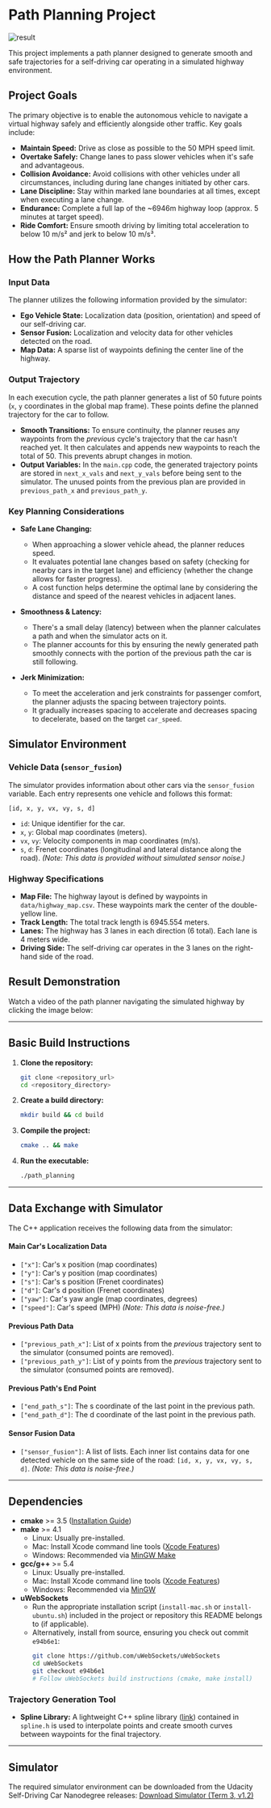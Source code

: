 # Path Planning Project

![result](./images/result.gif "Short Demonstration Gif")

This project implements a path planner designed to generate smooth and safe trajectories for a self-driving car operating in a simulated highway environment.

## Project Goals

The primary objective is to enable the autonomous vehicle to navigate a virtual highway safely and efficiently alongside other traffic. Key goals include:

*   **Maintain Speed:** Drive as close as possible to the 50 MPH speed limit.
*   **Overtake Safely:** Change lanes to pass slower vehicles when it's safe and advantageous.
*   **Collision Avoidance:** Avoid collisions with other vehicles under all circumstances, including during lane changes initiated by other cars.
*   **Lane Discipline:** Stay within marked lane boundaries at all times, except when executing a lane change.
*   **Endurance:** Complete a full lap of the ~6946m highway loop (approx. 5 minutes at target speed).
*   **Ride Comfort:** Ensure smooth driving by limiting total acceleration to below 10 m/s² and jerk to below 10 m/s³.

## How the Path Planner Works

### Input Data

The planner utilizes the following information provided by the simulator:

*   **Ego Vehicle State:** Localization data (position, orientation) and speed of our self-driving car.
*   **Sensor Fusion:** Localization and velocity data for other vehicles detected on the road.
*   **Map Data:** A sparse list of waypoints defining the center line of the highway.

### Output Trajectory

In each execution cycle, the path planner generates a list of 50 future points (`x`, `y` coordinates in the global map frame). These points define the planned trajectory for the car to follow.

*   **Smooth Transitions:** To ensure continuity, the planner reuses any waypoints from the *previous* cycle's trajectory that the car hasn't reached yet. It then calculates and appends new waypoints to reach the total of 50. This prevents abrupt changes in motion.
*   **Output Variables:** In the `main.cpp` code, the generated trajectory points are stored in `next_x_vals` and `next_y_vals` before being sent to the simulator. The unused points from the previous plan are provided in `previous_path_x` and `previous_path_y`.

### Key Planning Considerations

*   **Safe Lane Changing:**
    *   When approaching a slower vehicle ahead, the planner reduces speed.
    *   It evaluates potential lane changes based on safety (checking for nearby cars in the target lane) and efficiency (whether the change allows for faster progress).
    *   A cost function helps determine the optimal lane by considering the distance and speed of the nearest vehicles in adjacent lanes.

*   **Smoothness & Latency:**
    *   There's a small delay (latency) between when the planner calculates a path and when the simulator acts on it.
    *   The planner accounts for this by ensuring the newly generated path smoothly connects with the portion of the previous path the car is still following.

*   **Jerk Minimization:**
    *   To meet the acceleration and jerk constraints for passenger comfort, the planner adjusts the spacing between trajectory points.
    *   It gradually increases spacing to accelerate and decreases spacing to decelerate, based on the target `car_speed`.

## Simulator Environment

### Vehicle Data (`sensor_fusion`)

The simulator provides information about other cars via the `sensor_fusion` variable. Each entry represents one vehicle and follows this format:

`[id, x, y, vx, vy, s, d]`

*   `id`: Unique identifier for the car.
*   `x`, `y`: Global map coordinates (meters).
*   `vx`, `vy`: Velocity components in map coordinates (m/s).
*   `s`, `d`: Frenet coordinates (longitudinal and lateral distance along the road).
    *(Note: This data is provided without simulated sensor noise.)*

### Highway Specifications

*   **Map File:** The highway layout is defined by waypoints in `data/highway_map.csv`. These waypoints mark the center of the double-yellow line.
*   **Track Length:** The total track length is 6945.554 meters.
*   **Lanes:** The highway has 3 lanes in each direction (6 total). Each lane is 4 meters wide.
*   **Driving Side:** The self-driving car operates in the 3 lanes on the right-hand side of the road.

## Result Demonstration

Watch a video of the path planner navigating the simulated highway by clicking the image below:

---

## Basic Build Instructions

1.  **Clone the repository:**
    ```bash
    git clone <repository_url>
    cd <repository_directory>
    ```
2.  **Create a build directory:**
    ```bash
    mkdir build && cd build
    ```
3.  **Compile the project:**
    ```bash
    cmake .. && make
    ```
4.  **Run the executable:**
    ```bash
    ./path_planning
    ```

---

## Data Exchange with Simulator

The C++ application receives the following data from the simulator:

#### Main Car's Localization Data

*   `["x"]`: Car's x position (map coordinates)
*   `["y"]`: Car's y position (map coordinates)
*   `["s"]`: Car's s position (Frenet coordinates)
*   `["d"]`: Car's d position (Frenet coordinates)
*   `["yaw"]`: Car's yaw angle (map coordinates, degrees)
*   `["speed"]`: Car's speed (MPH)
    *(Note: This data is noise-free.)*

#### Previous Path Data

*   `["previous_path_x"]`: List of x points from the *previous* trajectory sent to the simulator (consumed points are removed).
*   `["previous_path_y"]`: List of y points from the *previous* trajectory sent to the simulator (consumed points are removed).

#### Previous Path's End Point

*   `["end_path_s"]`: The s coordinate of the last point in the previous path.
*   `["end_path_d"]`: The d coordinate of the last point in the previous path.

#### Sensor Fusion Data

*   `["sensor_fusion"]`: A list of lists. Each inner list contains data for one detected vehicle on the same side of the road: `[id, x, y, vx, vy, s, d]`.
    *(Note: This data is noise-free.)*

---

## Dependencies

*   **cmake** >= 3.5 ([Installation Guide](https://cmake.org/install/))
*   **make** >= 4.1
    *   Linux: Usually pre-installed.
    *   Mac: Install Xcode command line tools ([Xcode Features](https://developer.apple.com/xcode/features/))
    *   Windows: Recommended via [MinGW Make](http://gnuwin32.sourceforge.net/packages/make.htm)
*   **gcc/g++** >= 5.4
    *   Linux: Usually pre-installed.
    *   Mac: Install Xcode command line tools ([Xcode Features](https://developer.apple.com/xcode/features/))
    *   Windows: Recommended via [MinGW](http://www.mingw.org/)
*   **uWebSockets**
    *   Run the appropriate installation script (`install-mac.sh` or `install-ubuntu.sh`) included in the project or repository this README belongs to (if applicable).
    *   Alternatively, install from source, ensuring you check out commit `e94b6e1`:
        ```bash
        git clone https://github.com/uWebSockets/uWebSockets
        cd uWebSockets
        git checkout e94b6e1
        # Follow uWebSockets build instructions (cmake, make install)
        ```

### Trajectory Generation Tool

*   **Spline Library:** A lightweight C++ spline library ([link](https://kluge.in-chemnitz.de/opensource/spline/)) contained in `spline.h` is used to interpolate points and create smooth curves between waypoints for the final trajectory.

---

## Simulator

The required simulator environment can be downloaded from the Udacity Self-Driving Car Nanodegree releases:
[Download Simulator (Term 3, v1.2)](https://github.com/udacity/self-driving-car-sim/releases/tag/T3_v1.2)